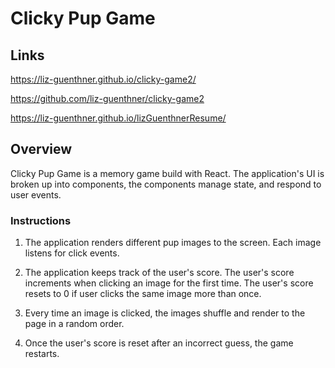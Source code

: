# Clicky Pup Game

## Links

https://liz-guenthner.github.io/clicky-game2/

https://github.com/liz-guenthner/clicky-game2

https://liz-guenthner.github.io/lizGuenthnerResume/


## Overview

Clicky Pup Game is a memory game build with React. The application's UI is broken up into components, the components manage state, and respond to user events.

### Instructions

1. The application renders different pup images to the screen. Each image listens for click events.

2. The application keeps track of the user's score. The user's score increments when clicking an image for the first time. The user's score resets to 0 if user clicks the same image more than once.

3. Every time an image is clicked, the images shuffle and render to the page in a random order.

4. Once the user's score is reset after an incorrect guess, the game restarts.